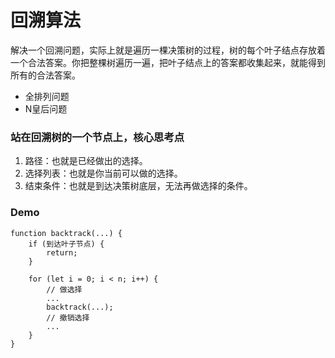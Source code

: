 # 回溯算法

解决一个回溯问题，实际上就是遍历一棵决策树的过程，树的每个叶子结点存放着一个合法答案。你把整棵树遍历一遍，把叶子结点上的答案都收集起来，就能得到所有的合法答案。

* 全排列问题
* N皇后问题

### 站在回溯树的一个节点上，核心思考点
1. 路径：也就是已经做出的选择。
2. 选择列表：也就是你当前可以做的选择。
3. 结束条件：也就是到达决策树底层，无法再做选择的条件。

### Demo
```
function backtrack(...) {
    if (到达叶子节点) {
        return;
    }

    for (let i = 0; i < n; i++) {
        // 做选择
        ...
        backtrack(...);
        // 撤销选择
        ...
    }
}
```